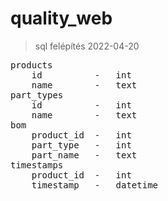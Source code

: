 # quality_web

> sql felépítés 2022-04-20
<pre>
products
    id          -   int
    name        -   text
part_types
    id          -   int
    name        -   text
bom
    product_id  -   int
    part_type   -   int
    part_name   -   text
timestamps
    product_id  -   int
    timestamp   -   datetime
</pre>

